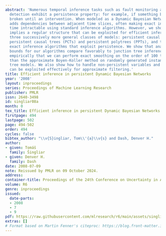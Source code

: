 ```yaml
---
abstract: 'Numerous temporal inference tasks such as fault monitoring and anomaly
  detection exhibit a persistence property: for example, if something breaks, it stays
  broken until an intervention. When modeled as a Dynamic Bayesian Network, persistence
  adds dependencies between adjacent time slices, often making exact inference over
  time intractable using standard inference algorithms. However, we show that persistence
  implies a regular structure that can be exploited for efficient inference. We present
  three successively more general classes of models: persistent causal chains (PCCs),
  persistent causal trees (PCTs) and persistent polytrees (PPTs), and the corresponding
  exact inference algorithms that exploit persistence. We show that analytic asymptotic
  bounds for our algorithms compare favorably to junction tree inference; and we demonstrate
  empirically that we can perform exact smoothing on the order of 100 times faster
  than the approximate Boyen-Koller method on randomly generated instances of persistent
  tree models. We also show how to handle non-persistent variables and how persistence
  can be exploited effectively for approximate filtering.'
title: Efficient inference in persistent Dynamic Bayesian Networks
year: '2008'
layout: inproceedings
series: Proceedings of Machine Learning Research
publisher: PMLR
issn: 2640-3498
id: singliar08a
month: 0
tex_title: Efficient inference in persistent Dynamic Bayesian Networks
firstpage: 494
lastpage: 502
page: 494-502
order: 494
cycles: false
bibtex_author: "\\v{S}ingliar, Tom\\'{a}\\v{s} and Dash, Denver H."
author:
- given: Tomáš
  family: Šingliar
- given: Denver H.
  family: Dash
date: 2008-07-09
note: Reissued by PMLR on 09 October 2024.
address:
container-title: Proceedings of the 24th Conference on Uncertainty in Artificial Intelligence
volume: R6
genre: inproceedings
issued:
  date-parts:
  - 2008
  - 7
  - 9
pdf: https://raw.githubusercontent.com/mlresearch/r6/main/assets/singliar08a/singliar08a.pdf
extras: []
# Format based on Martin Fenner's citeproc: https://blog.front-matter.io/posts/citeproc-yaml-for-bibliographies/
---
```

